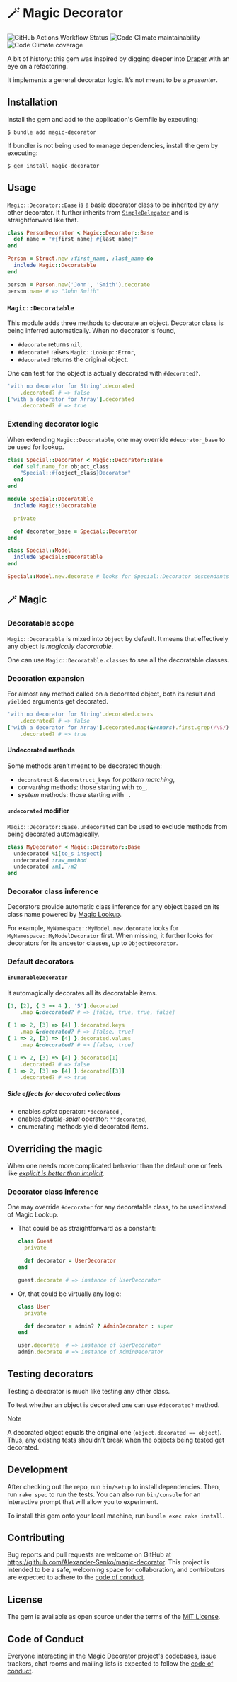 # 🪄 Magic Decorator

![GitHub Actions Workflow Status](
	https://img.shields.io/github/actions/workflow/status/Alexander-Senko/magic-decorator/ci.yml
)
![Code Climate maintainability](
	https://img.shields.io/codeclimate/maintainability-percentage/Alexander-Senko/magic-decorator
)
![Code Climate coverage](
	https://img.shields.io/codeclimate/coverage/Alexander-Senko/magic-decorator
)

A bit of history:
this gem was inspired by digging deeper into [Draper](https://github.com/drapergem/draper) with an eye on a refactoring.

It implements a general decorator logic. It’s not meant to be a _presenter_.

## Installation

Install the gem and add to the application's Gemfile by executing:

    $ bundle add magic-decorator

If bundler is not being used to manage dependencies, install the gem by executing:

    $ gem install magic-decorator

## Usage

`Magic::Decorator::Base` is a basic decorator class to be inherited by any other decorator.
It further inherits from [`SimpleDelegator`](
	https://docs.ruby-lang.org/en/master/SimpleDelegator.html
) and is straightforward like that.

```ruby
class PersonDecorator < Magic::Decorator::Base
  def name = "#{first_name} #{last_name}"
end

Person = Struct.new :first_name, :last_name do
  include Magic::Decoratable
end

person = Person.new('John', 'Smith').decorate
person.name # => "John Smith"
```

### `Magic::Decoratable`

This module adds three methods to decorate an object.
Decorator class is being inferred automatically.
When no decorator is found,
- `#decorate`  returns `nil`,
- `#decorate!` raises `Magic::Lookup::Error`,
- `#decorated` returns the original object.

One can test for the object is actually decorated with `#decorated?`.

```ruby
'with no decorator for String'.decorated
    .decorated? # => false
['with a decorator for Array'].decorated
    .decorated? # => true
```

### Extending decorator logic

When extending `Magic::Decoratable`, one may override `#decorator_base` to be used for lookup.

```ruby
class Special::Decorator < Magic::Decorator::Base
  def self.name_for object_class
    "Special::#{object_class}Decorator"
  end
end

module Special::Decoratable
  include Magic::Decoratable

  private

  def decorator_base = Special::Decorator
end

class Special::Model
  include Special::Decoratable
end

Special::Model.new.decorate # looks for Special::Decorator descendants
```

## 🪄 Magic

### Decoratable scope

`Magic::Decoratable` is mixed into `Object` by default. It means that effectively any object is _magically decoratable_.

One can use `Magic::Decoratable.classes` to see all the decoratable classes.

### Decoration expansion

For almost any method called on a decorated object, both its result and `yield`ed arguments get decorated.

```ruby
'with no decorator for String'.decorated.chars
    .decorated? # => false
['with a decorator for Array'].decorated.map(&:chars).first.grep(/\S/).group_by(&:upcase).transform_values(&:size).sort_by(&:last).reverse.first(5).map(&:first)
    .decorated? # => true
```

#### Undecorated methods

Some methods aren’t meant to be decorated though:

- `deconstruct` & `deconstruct_keys` for _pattern matching_,
- _converting_ methods: those starting with `to_`,
- _system_ methods: those starting with `_`.

#### `undecorated` modifier

`Magic::Decorator::Base.undecorated` can be used to exclude methods from being decorated automagically.

```ruby
class MyDecorator < Magic::Decorator::Base
  undecorated %i[to_s inspect]
  undecorated :raw_method
  undecorated :m1, :m2
end
```

### Decorator class inference

Decorators provide automatic class inference for any object based on its class name
powered by [Magic Lookup](
	https://github.com/Alexander-Senko/magic-lookup
).

For example, `MyNamespace::MyModel.new.decorate` looks for `MyNamespace::MyModelDecorator` first.
When missing, it further looks for decorators for its ancestor classes, up to `ObjectDecorator`.

### Default decorators

#### `EnumerableDecorator`

It automagically decorates all its decoratable items.

```ruby
[1, [2], { 3 => 4 }, '5'].decorated
    .map &:decorated? # => [false, true, true, false]

{ 1 => 2, [3] => [4] }.decorated.keys
    .map &:decorated? # => [false, true]
{ 1 => 2, [3] => [4] }.decorated.values
    .map &:decorated? # => [false, true]

{ 1 => 2, [3] => [4] }.decorated[1]
    .decorated? # => false
{ 1 => 2, [3] => [4] }.decorated[[3]]
    .decorated? # => true
```

##### Side effects for decorated collections

- enables _splat_ operator: `*decorated` ,
- enables _double-splat_ operator: `**decorated`,
- enumerating methods yield decorated items.

## Overriding the magic

When one needs more complicated behavior than the default one or feels like [_explicit is better than implicit_](
	https://peps.python.org/pep-0020/#the-zen-of-python
).

### Decorator class inference

One may override `#decorator` for any decoratable class, to be used instead of Magic Lookup.

- That could be as straightforward as a constant:

	```ruby
	class Guest
	  private
	
	  def decorator = UserDecorator
	end
	
	guest.decorate # => instance of UserDecorator
	```

- Or, that could be virtually any logic:

	```ruby
	class User
	  private
	
	  def decorator = admin? ? AdminDecorator : super
	end
	
	user.decorate  # => instance of UserDecorator
	admin.decorate # => instance of AdminDecorator
	```

## Testing decorators

Testing a decorator is much like testing any other class.

To test whether an object is decorated one can use `#decorated?` method.

> [!NOTE]
> A decorated object equals the original one (`object.decorated == object`).
> Thus, any existing tests shouldn’t break when the objects being tested get decorated.

## Development

After checking out the repo, run `bin/setup` to install dependencies. Then, run `rake spec` to run the tests. You can also run `bin/console` for an interactive prompt that will allow you to experiment.

To install this gem onto your local machine, run `bundle exec rake install`.

## Contributing

Bug reports and pull requests are welcome on GitHub at https://github.com/Alexander-Senko/magic-decorator. This project is intended to be a safe, welcoming space for collaboration, and contributors are expected to adhere to the [code of conduct](https://github.com/Alexander-Senko/magic-decorator/blob/main/CODE_OF_CONDUCT.md).

## License

The gem is available as open source under the terms of the [MIT License](https://opensource.org/licenses/MIT).

## Code of Conduct

Everyone interacting in the Magic Decorator project's codebases, issue trackers, chat rooms and mailing lists is expected to follow the [code of conduct](https://github.com/Alexander-Senko/magic-decorator/blob/main/CODE_OF_CONDUCT.md).
